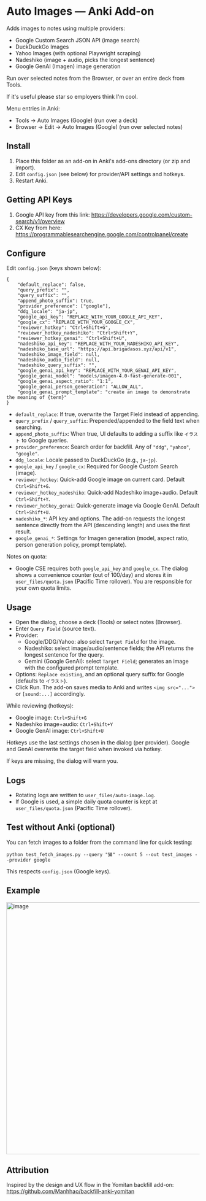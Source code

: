 # Auto Images — Anki Add-on

Adds images to notes using multiple providers:
- Google Custom Search JSON API (image search)
- DuckDuckGo Images
- Yahoo Images (with optional Playwright scraping)
- Nadeshiko (image + audio, picks the longest sentence)
- Google GenAI (Imagen) image generation

Run over selected notes from the Browser, or over an entire deck from Tools.

If it's useful please star so employers think I'm cool.

Menu entries in Anki:
- Tools → Auto Images (Google) (run over a deck)
- Browser → Edit → Auto Images (Google) (run over selected notes)

## Install

1. Place this folder as an add-on in Anki's add-ons directory (or zip and import).
2. Edit `config.json` (see below) for provider/API settings and hotkeys.
3. Restart Anki.

## Getting API Keys
1. Google API key from this link: https://developers.google.com/custom-search/v1/overview
2. CX Key from here: https://programmablesearchengine.google.com/controlpanel/create

## Configure

Edit `config.json` (keys shown below):

```
{
	"default_replace": false,
	"query_prefix": "",
	"query_suffix": "",
	"append_photo_suffix": true,
	"provider_preference": ["google"],
	"ddg_locale": "ja-jp",
	"google_api_key": "REPLACE_WITH_YOUR_GOOGLE_API_KEY",
	"google_cx": "REPLACE_WITH_YOUR_GOOGLE_CX",
	"reviewer_hotkey": "Ctrl+Shift+G",
	"reviewer_hotkey_nadeshiko": "Ctrl+Shift+Y",
	"reviewer_hotkey_genai": "Ctrl+Shift+U",
	"nadeshiko_api_key": "REPLACE_WITH_YOUR_NADESHIKO_API_KEY",
	"nadeshiko_base_url": "https://api.brigadasos.xyz/api/v1",
	"nadeshiko_image_field": null,
	"nadeshiko_audio_field": null,
	"nadeshiko_query_suffix": "",
	"google_genai_api_key": "REPLACE_WITH_YOUR_GENAI_API_KEY",
	"google_genai_model": "models/imagen-4.0-fast-generate-001",
	"google_genai_aspect_ratio": "1:1",
	"google_genai_person_generation": "ALLOW_ALL",
	"google_genai_prompt_template": "create an image to demonstrate the meaning of {term}"
}
```

- `default_replace`: If true, overwrite the Target Field instead of appending.
- `query_prefix` / `query_suffix`: Prepended/appended to the field text when searching.
- `append_photo_suffix`: When true, UI defaults to adding a suffix like `イラスト` to Google queries.
- `provider_preference`: Search order for backfill. Any of `"ddg"`, `"yahoo"`, `"google"`.
- `ddg_locale`: Locale passed to DuckDuckGo (e.g., `ja-jp`).
- `google_api_key` / `google_cx`: Required for Google Custom Search (image).
- `reviewer_hotkey`: Quick-add Google image on current card. Default `Ctrl+Shift+G`.
- `reviewer_hotkey_nadeshiko`: Quick-add Nadeshiko image+audio. Default `Ctrl+Shift+Y`.
- `reviewer_hotkey_genai`: Quick-generate image via Google GenAI. Default `Ctrl+Shift+U`.
- `nadeshiko_*`: API key and options. The add-on requests the longest sentence directly from the API (descending length) and uses the first result.
- `google_genai_*`: Settings for Imagen generation (model, aspect ratio, person generation policy, prompt template).

Notes on quota:
- Google CSE requires both `google_api_key` and `google_cx`. The dialog shows a convenience counter (out of 100/day) and stores it in `user_files/quota.json` (Pacific Time rollover). You are responsible for your own quota limits.

## Usage

- Open the dialog, choose a deck (Tools) or select notes (Browser).
- Enter `Query Field` (source text).
- Provider:
  - Google/DDG/Yahoo: also select `Target Field` for the image.
  - Nadeshiko: select image/audio/sentence fields; the API returns the longest sentence for the query.
  - Gemini (Google GenAI): select `Target Field`; generates an image with the configured prompt template.
- Options: `Replace existing`, and an optional query suffix for Google (defaults to `イラスト`).
- Click Run. The add-on saves media to Anki and writes `<img src="...">` or `[sound:...]` accordingly.

While reviewing (hotkeys):
- Google image: `Ctrl+Shift+G`
- Nadeshiko image+audio: `Ctrl+Shift+Y`
- Google GenAI image: `Ctrl+Shift+U`

Hotkeys use the last settings chosen in the dialog (per provider). Google and GenAI overwrite the target field when invoked via hotkey.

If keys are missing, the dialog will warn you.

## Logs

- Rotating logs are written to `user_files/auto-image.log`.
- If Google is used, a simple daily quota counter is kept at `user_files/quota.json` (Pacific Time rollover).

## Test without Anki (optional)

You can fetch images to a folder from the command line for quick testing:

```
python test_fetch_images.py --query "猫" --count 5 --out test_images --provider google
```

This respects `config.json` (Google keys).

## Example

<img width="847" height="657" alt="image" src="https://github.com/user-attachments/assets/5f3a1d7e-02e0-468b-bf6e-2887e78c4413" />


## Attribution

Inspired by the design and UX flow in the Yomitan backfill add-on: https://github.com/Manhhao/backfill-anki-yomitan
